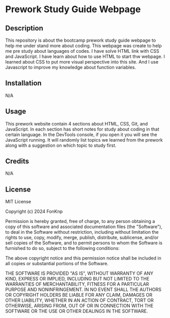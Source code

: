 # **Prework Study Guide Webpage**

## Description

This repository is about the bootcamp prework study guide webpage to help me under stand more about coding. This webpage was create to help me pre study about languages of codes. I have solve HTML link with CSS and JavaScript. I have learn about how to use HTML to start thw webpage. I learned about CSS to put more visual perspective into this site. And I use Javascript to improve my knowledge about function variables.

## Installation

N/A

## Usage

This prework website contain 4 sections about HTML, CSS, Git, and JavaScript. In each section has short notes for study about coding in that certain language. In the DevTools console, if you open it you will see the JavaScript running. It will randomly list topics we learned from the prework along with a suggestion on which topic to study first.

## Credits

N/A

## License

MIT License

Copyright (c) 2024 FonKnp

Permission is hereby granted, free of charge, to any person obtaining a copy
of this software and associated documentation files (the "Software"), to deal
in the Software without restriction, including without limitation the rights
to use, copy, modify, merge, publish, distribute, sublicense, and/or sell
copies of the Software, and to permit persons to whom the Software is
furnished to do so, subject to the following conditions:

The above copyright notice and this permission notice shall be included in all
copies or substantial portions of the Software.

THE SOFTWARE IS PROVIDED "AS IS", WITHOUT WARRANTY OF ANY KIND, EXPRESS OR
IMPLIED, INCLUDING BUT NOT LIMITED TO THE WARRANTIES OF MERCHANTABILITY,
FITNESS FOR A PARTICULAR PURPOSE AND NONINFRINGEMENT. IN NO EVENT SHALL THE
AUTHORS OR COPYRIGHT HOLDERS BE LIABLE FOR ANY CLAIM, DAMAGES OR OTHER
LIABILITY, WHETHER IN AN ACTION OF CONTRACT, TORT OR OTHERWISE, ARISING FROM,
OUT OF OR IN CONNECTION WITH THE SOFTWARE OR THE USE OR OTHER DEALINGS IN THE
SOFTWARE.

